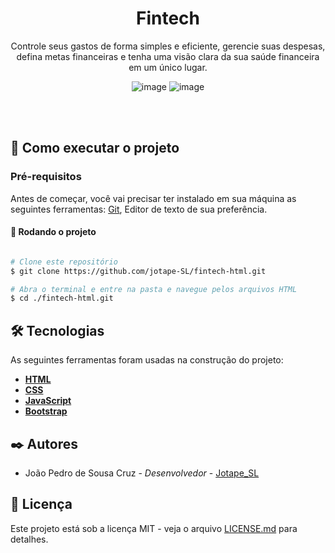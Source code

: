 <div align='center'> 

# Fintech

Controle seus gastos de forma simples e eficiente, gerencie suas despesas, defina metas financeiras e tenha uma visão clara da sua saúde financeira em um único lugar. 

![image](https://github.com/jotape-SL/fintech-html/assets/102804110/51bab490-cafd-4865-b514-67660167d428)
![image](https://github.com/jotape-SL/fintech-html/assets/102804110/67fec7aa-b451-4537-bdb3-6a4055adf3eb)
</div>

</br>
</br>

## 🚀 Como executar o projeto

### Pré-requisitos

Antes de começar, você vai precisar ter instalado em sua máquina as seguintes ferramentas:
[Git](https://git-scm.com), Editor de texto de sua preferência.

#### 🎲 Rodando o projeto

```bash

# Clone este repositório
$ git clone https://github.com/jotape-SL/fintech-html.git

# Abra o terminal e entre na pasta e navegue pelos arquivos HTML
$ cd ./fintech-html.git

```
## 🛠 Tecnologias

As seguintes ferramentas foram usadas na construção do projeto:


- **[HTML](https://developer.mozilla.org/pt-BR/docs/Web/HTML)**
- **[CSS](https://developer.mozilla.org/pt-BR/docs/Web/CSS)**
- **[JavaScript](https://developer.mozilla.org/en-US/docs/Web/JavaScript)**
- **[Bootstrap](https://getbootstrap.com/docs/5.3/getting-started/introduction/)**

## ✒️ Autores

* João Pedro de Sousa Cruz - *Desenvolvedor* - [Jotape_SL](https://github.com/jotape-SL)


## 📄 Licença

Este projeto está sob a licença MIT - veja o arquivo [LICENSE.md](https://github.com/jotape-SL/fintech-html/blob/main/LICENSE) para detalhes.

